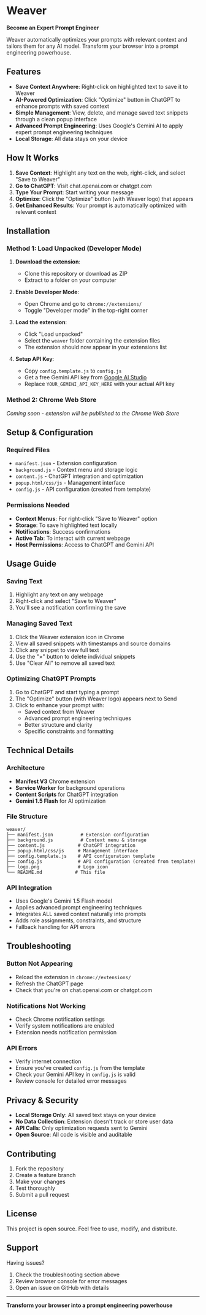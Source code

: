 # Weaver

**Become an Expert Prompt Engineer**

Weaver automatically optimizes your prompts with relevant context and tailors them for any AI model. Transform your browser into a prompt engineering powerhouse.

## Features

- **Save Context Anywhere**: Right-click on highlighted text to save it to Weaver
- **AI-Powered Optimization**: Click "Optimize" button in ChatGPT to enhance prompts with saved context
- **Simple Management**: View, delete, and manage saved text snippets through a clean popup interface
- **Advanced Prompt Engineering**: Uses Google's Gemini AI to apply expert prompt engineering techniques
- **Local Storage**: All data stays on your device

## How It Works

1. **Save Context**: Highlight any text on the web, right-click, and select "Save to Weaver"
2. **Go to ChatGPT**: Visit chat.openai.com or chatgpt.com
3. **Type Your Prompt**: Start writing your message
4. **Optimize**: Click the "Optimize" button (with Weaver logo) that appears
5. **Get Enhanced Results**: Your prompt is automatically optimized with relevant context

## Installation

### Method 1: Load Unpacked (Developer Mode)

1. **Download the extension**:
   - Clone this repository or download as ZIP
   - Extract to a folder on your computer

2. **Enable Developer Mode**:
   - Open Chrome and go to `chrome://extensions/`
   - Toggle "Developer mode" in the top-right corner

3. **Load the extension**:
   - Click "Load unpacked"
   - Select the `weaver` folder containing the extension files
   - The extension should now appear in your extensions list

4. **Setup API Key**:
   - Copy `config.template.js` to `config.js`
   - Get a free Gemini API key from [Google AI Studio](https://makersuite.google.com/app/apikey)
   - Replace `YOUR_GEMINI_API_KEY_HERE` with your actual API key

### Method 2: Chrome Web Store

*Coming soon - extension will be published to the Chrome Web Store*

## Setup & Configuration

### Required Files
- `manifest.json` - Extension configuration
- `background.js` - Context menu and storage logic
- `content.js` - ChatGPT integration and optimization
- `popup.html/css/js` - Management interface
- `config.js` - API configuration (created from template)

### Permissions Needed
- **Context Menus**: For right-click "Save to Weaver" option
- **Storage**: To save highlighted text locally
- **Notifications**: Success confirmations
- **Active Tab**: To interact with current webpage
- **Host Permissions**: Access to ChatGPT and Gemini API

## Usage Guide

### Saving Text
1. Highlight any text on any webpage
2. Right-click and select "Save to Weaver"
3. You'll see a notification confirming the save

### Managing Saved Text
1. Click the Weaver extension icon in Chrome
2. View all saved snippets with timestamps and source domains
3. Click any snippet to view full text
4. Use the "×" button to delete individual snippets
5. Use "Clear All" to remove all saved text

### Optimizing ChatGPT Prompts
1. Go to ChatGPT and start typing a prompt
2. The "Optimize" button (with Weaver logo) appears next to Send
3. Click to enhance your prompt with:
   - Saved context from Weaver
   - Advanced prompt engineering techniques
   - Better structure and clarity
   - Specific constraints and formatting

## Technical Details

### Architecture
- **Manifest V3** Chrome extension
- **Service Worker** for background operations
- **Content Scripts** for ChatGPT integration
- **Gemini 1.5 Flash** for AI optimization

### File Structure
```
weaver/
├── manifest.json          # Extension configuration
├── background.js          # Context menu & storage
├── content.js            # ChatGPT integration
├── popup.html/css/js     # Management interface
├── config.template.js    # API configuration template
├── config.js             # API configuration (created from template)
├── logo.png              # Logo icon
└── README.md            # This file
```

### API Integration
- Uses Google's Gemini 1.5 Flash model
- Applies advanced prompt engineering techniques
- Integrates ALL saved context naturally into prompts
- Adds role assignments, constraints, and structure
- Fallback handling for API errors

## Troubleshooting

### Button Not Appearing
- Reload the extension in `chrome://extensions/`
- Refresh the ChatGPT page
- Check that you're on chat.openai.com or chatgpt.com

### Notifications Not Working
- Check Chrome notification settings
- Verify system notifications are enabled
- Extension needs notification permission

### API Errors
- Verify internet connection
- Ensure you've created `config.js` from the template
- Check your Gemini API key in `config.js` is valid
- Review console for detailed error messages

## Privacy & Security

- **Local Storage Only**: All saved text stays on your device
- **No Data Collection**: Extension doesn't track or store user data
- **API Calls**: Only optimization requests sent to Gemini
- **Open Source**: All code is visible and auditable

## Contributing

1. Fork the repository
2. Create a feature branch
3. Make your changes
4. Test thoroughly
5. Submit a pull request

## License

This project is open source. Feel free to use, modify, and distribute.

## Support

Having issues? 
1. Check the troubleshooting section above
2. Review browser console for error messages
3. Open an issue on GitHub with details

---

**Transform your browser into a prompt engineering powerhouse**
